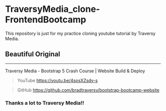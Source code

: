 # TraversyMedia_clone-FrontendBootcamp
This repository is just for my practice cloning youtube tutorial by Traversy Media.


## Beautiful Original
---
Traversy Media - Bootstrap 5 Crash Course | Website Build & Deploy
> YouTube https://youtu.be/4sosXZsdy-s

> GitHub https://github.com/bradtraversy/bootstrap-bootcamp-website


### **Thanks a lot to Traversy Media!!**
